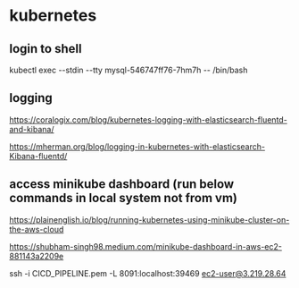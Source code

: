 # kubernetes

## login to shell
kubectl exec --stdin --tty mysql-546747ff76-7hm7h -- /bin/bash

## logging
https://coralogix.com/blog/kubernetes-logging-with-elasticsearch-fluentd-and-kibana/

https://mherman.org/blog/logging-in-kubernetes-with-elasticsearch-Kibana-fluentd/

## access minikube dashboard (run below commands in local system not from vm)
https://plainenglish.io/blog/running-kubernetes-using-minikube-cluster-on-the-aws-cloud

https://shubham-singh98.medium.com/minikube-dashboard-in-aws-ec2-881143a2209e

ssh -i CICD_PIPELINE.pem -L 8091:localhost:39469 ec2-user@3.219.28.64